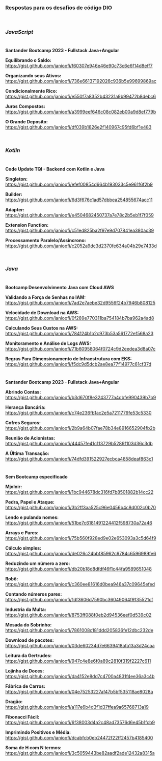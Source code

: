 ### Respostas para os desafios de código DIO
<br>

### **_JavaScript_**
#
**Santander Bootcamp 2023 - Fullstack Java+Angular**

**Equilibrando o Saldo:** https://gist.github.com/janioofi/f60307e946e46e90c73c6e6f14d8eff7

**Organizando seus Ativos:** https://gist.github.com/janioofi/736e66137192026c936b5e99699869ac

**Condicionalmente Rico:** https://gist.github.com/janioofi/e550f7a8352b43231a9b99472b8debc6

**Juros Compostos:** https://gist.github.com/janioofi/a3999eef646c08c082eb00a9d8ef779b

**O Grande Deposito:** https://gist.github.com/janioofi/df039b1826e2f140967c95fd6bf1e483

<br>

### **_Kotlin_**
#
**Code Update TQI - Backend com Kotlin e Java**

**Singleton:** https://gist.github.com/janioofi/efef00854d664b193033c5e961f6f2b9

**Builder:** https://gist.github.com/janioofi/6d3f676c1ad57dbbea254855674acc11

**Adapter:** https://gist.github.com/janioofi/e4504682450737a7e78c2b5eb1f7f059

**Extension Function:** https://gist.github.com/janioofi/c51ed825ba2f97e9d707841ea380ac39

**Processamento Paralelo/Assíncrono:** https://gist.github.com/janioofi/c2052a9dc3d2370fe634a04b29e7433d

<br>

### **_Java_**
#
**Bootcamp Desenvolvimento Java com Cloud AWS**

**Validando a Força de Senhas no IAM:** https://gist.github.com/janioofi/7ad2e7aebe32d9556f24b7946b808125

**Velocidade de Download na AWS:** https://gist.github.com/janioofi/0f289e770311ba754184b7ba962a4ad8

**Calculando Seus Custos na AWS:** https://gist.github.com/janioofi/784124b1b2c973b53a561772ef568a23

**Monitoramento e Análise de Logs AWS:** https://gist.github.com/janioofi/71b60958064f0724c9d2eedea3d8a07c

**Regras Para Dimensionamento de Infraestrutura com EKS:** https://gist.github.com/janioofi/f5dc9d5dcb2ae8ea77f14977c61cf37d

#
**Santander Bootcamp 2023 - Fullstack Java+Angular**

**Abrindo Contas:** https://gist.github.com/janioofi/b3d670f8e3243777a4dbfe990439b7b9

**Herança Bancária:** https://gist.github.com/janioofi/c74e236fb1ac2e5a7211779fe53c5330

**Cofres Seguros:** https://gist.github.com/janioofi/2b9a64b07fae78b34e8916652904fb2b

**Reunião de Acionistas:** https://gist.github.com/janioofi/44457fe41c113729b5289f103d36c3db

**A Última Transação:** https://gist.github.com/janioofi/74dfd391522927ecbca4858deaf863c1

#
**Sem Bootcamp especificado**

**Mjolnir:** https://gist.github.com/janioofi/1bc944678dc316fd7b8501882b14cc22

**Pedra, Papel e Ataque:** https://gist.github.com/janioofi/3b2ff3aa525c96e0456b4c8d002c0b70

**Lendo e pulando nomes:** https://gist.github.com/janioofi/51be7c6181491224412f598730a72a46

**Arrays e Pares:** https://gist.github.com/janioofi/75b560f928ed9e02e653093a3c5d64f9

**Cálculo simples:** https://gist.github.com/janioofi/de026c24bbf85962c9784c6596989fe6

**Reduzindo um número a zero:** https://gist.github.com/janioofi/db20b18d8dfdf46f1c44fa9589651048

**Robô:** https://gist.github.com/janioofi/c360ee81616d0bea946a37c09645efed

**Contando números pares:** https://gist.github.com/janioofi/1df3606d7590bc36049064f9135521cf

**Industria da Multa:** https://gist.github.com/janioofi/8753ff088f0eb2d94536eef0d539c02

**Mesada do Sobrinho:** https://gist.github.com/janioofi/7861008c181ddd205836fe12dbc232de

**Download de pacotes:** https://gist.github.com/janioofi/03de60234d7e6639418afa13a3d24caa

**Leitura da Gertrudes:** https://gist.github.com/janioofi/947c4e8e6f0a89c2810f319f2227c611

**Lojinha de Doces:** https://gist.github.com/janioofi/da4152e8dd7c4700a4831f4ee36a3c4b

**Fábrica de Carros:** https://gist.github.com/janioofi/04e75253227af47b5bf535118ae8028a

**Dragão:** https://gist.github.com/janioofi/a117e6b4d3f1d37ffea9a65768713a19

**Fibonacci Fácil:** https://gist.github.com/janioofi/6f38003d4a2c48ad73576d6e45b1fcb9

**Imprimindo Positivos e Média:** https://gist.github.com/janioofi/dcabfcb0eb24472f22ff2457b4185400

**Soma de H com N termos:** https://gist.github.com/janioofi/3c5059443be82aadf2ade12432a8315a
#

